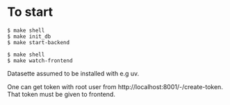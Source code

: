 # To start

```
$ make shell
$ make init_db
$ make start-backend
```

```
$ make shell
$ make watch-frontend
```

Datasette assumed to be installed with e.g uv.

One can get token with root user from http://localhost:8001/-/create-token. That token must be given to frontend.
